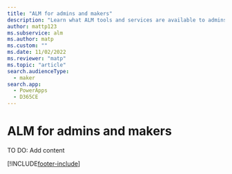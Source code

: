 ```yaml
---
title: "ALM for admins and makers"
description: "Learn what ALM tools and services are available to admins when creating and publishing solutions."
author: mattp123
ms.subservice: alm
ms.author: matp
ms.custom: ""
ms.date: 11/02/2022
ms.reviewer: "matp"
ms.topic: "article"
search.audienceType: 
  - maker
search.app: 
  - PowerApps
  - D365CE
---
```


# ALM for admins and makers

TO DO: Add content

[!INCLUDE[footer-include](../includes/footer-banner.md)]
